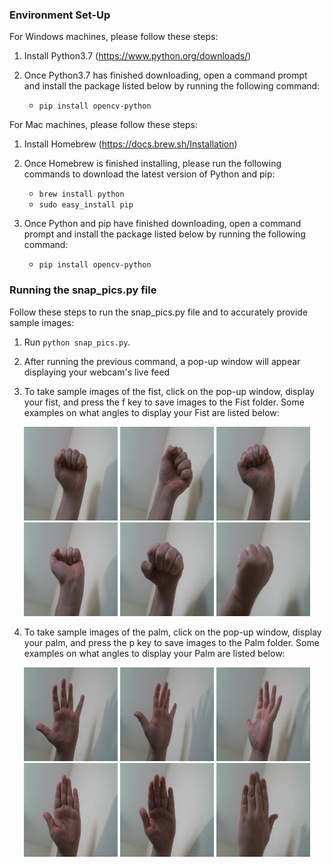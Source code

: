 ### Environment Set-Up

 For Windows machines, please follow these steps:

1. Install Python3.7 (https://www.python.org/downloads/)

2. Once Python3.7 has finished downloading, open a command prompt and install the package listed below by running the following command:
   + `pip install opencv-python`
   

 For Mac machines, please follow these steps:
 
1. Install Homebrew (https://docs.brew.sh/Installation)

2. Once Homebrew is finished installing, please run the following commands to download the latest version of Python and pip:
   + `brew install python`
   + `sudo easy_install pip`
   
3. Once Python and pip have finished downloading, open a command prompt and install the package listed below by running the following command:
   + `pip install opencv-python`
   
### Running the snap_pics.py file

 Follow these steps to run the snap_pics.py file and to accurately provide sample images:

 1. Run `python snap_pics.py`.

 2. After running the previous command, a pop-up window will appear displaying your webcam's live feed
 
 3. To take sample images of the fist, click on the pop-up window, display your fist, and press the f key to save images to the Fist folder. Some examples on what angles to display your Fist are listed below:
 
 <p align="center">
    <img src="https://raw.githubusercontent.com/codieorberson/samplePictures/master/Fist/fist0.75012501246309651.jpg" width="150" height="150">
    <img src="https://raw.githubusercontent.com/codieorberson/samplePictures/master/Fist/fist0.75012501246309652.jpg" width="150" height="150">
    <img src="https://raw.githubusercontent.com/codieorberson/samplePictures/master/Fist/fist0.75012501246309653.jpg" width="150" height="150">
    <img src="https://raw.githubusercontent.com/codieorberson/samplePictures/master/Fist/fist0.75012501246309654.jpg" width="150" height="150">
    <img src="https://raw.githubusercontent.com/codieorberson/samplePictures/master/Fist/fist0.75012501246309655.jpg" width="150" height="150">
    <img src="https://raw.githubusercontent.com/codieorberson/samplePictures/master/Fist/fist0.75012501246309656.jpg" width="150" height="150">
 </p>
 
 4. To take sample images of the palm, click on the pop-up window, display your palm, and press the p key to save images to the Palm folder. Some examples on what angles to display your Palm are listed below:
 
 <p align="center">
    <img src="https://raw.githubusercontent.com/codieorberson/samplePictures/master/Palm/palm0.75012501246309651.jpg" width="150" height="150">
    <img src="https://raw.githubusercontent.com/codieorberson/samplePictures/master/Palm/palm0.75012501246309652.jpg" width="150" height="150">
    <img src="https://raw.githubusercontent.com/codieorberson/samplePictures/master/Palm/palm0.75012501246309653.jpg" width="150" height="150">
    <img src="https://raw.githubusercontent.com/codieorberson/samplePictures/master/Palm/palm0.75012501246309654.jpg" width="150" height="150">
    <img src="https://raw.githubusercontent.com/codieorberson/samplePictures/master/Palm/palm0.75012501246309655.jpg" width="150" height="150">
    <img src="https://raw.githubusercontent.com/codieorberson/samplePictures/master/Palm/palm0.75012501246309656.jpg" width="150" height="150">
 </p>  
 
